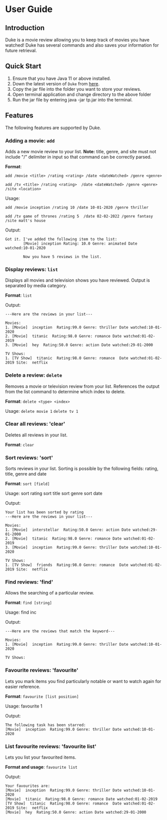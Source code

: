 # User Guide

## Introduction

Duke is a movie review allowing you to keep track of movies you have watched! Duke has several commands and also saves your information for future retrieval.

## Quick Start

1. Ensure that you have Java 11 or above installed.
2. Down the latest version of `Duke` from [here](https://github.com/AY2223S1-CS2113-T18-1/tp/releases/tag/v1.0).
3. Copy the jar file into the folder you want to store your reviews.
4. Open terminal application and change directory to the above folder
5. Run the jar file by entering java -jar tp.jar into the terminal.

## Features 

The following features are supported by Duke.

### Adding a movie: `add`
Adds a new movie review to your list.
**Note:** title, genre, and site must not include "/" delimiter in input so that command can be correctly parsed.

**Format**: 

`add /movie <title> /rating <rating> /date <dateWatched> /genre <genre>`

`add /tv <title> /rating <rating>  /date <dateWatched> /genre <genre> /site <location>`

Usage: 

`add /movie inception /rating 10 /date 10-01-2020 /genre thriller`

`add /tv game of thrones /rating 5  /date 02-02-2022 /genre fantasy /site matt's house`

Output:
```
Got it. I've added the following item to the list:
        [Movie] inception Rating: 10.0 Genre: animated Date watched:10-01-2020

        Now you have 5 reviews in the list.
```

### Display reviews: `list`
Displays all movies and television shows you have reviewed. Output is separated by media category. 

**Format**: `list`

Output:
```
---Here are the reviews in your list---

Movies:
1. [Movie]  inception  Rating:99.0 Genre: thriller Date watched:10-01-2020
2. [Movie]  titanic  Rating:98.0 Genre: romance Date watched:01-02-2019
3. [Movie]  hey  Rating:50.0 Genre: action Date watched:29-01-2000

TV Shows:
1. [TV Show]  titanic  Rating:98.0 Genre: romance  Date watched:01-02-2019 Site:  netflix

```

### Delete a review: `delete`
Removes a movie or television review from your list. References the output from the list command to determine which index to delete.

**Format**: `delete <type> <index>`

Usage:
`delete movie 1`
`delete tv 1`

### Clear all reviews: 'clear'
Deletes all reviews in your list.

**Format**: `clear`

### Sort reviews: 'sort'
Sorts reviews in your list. Sorting is possible by the following fields:
rating, title, genre and date


**Format**: `sort [field]`

Usage:
sort rating
sort title
sort genre
sort date

Output:
```
Your list has been sorted by rating
---Here are the reviews in your list---

Movies:
1. [Movie]  interstellar  Rating:50.0 Genre: action Date watched:29-01-2000
2. [Movie]  titanic  Rating:98.0 Genre: romance Date watched:01-02-2019
3. [Movie]  inception  Rating:99.0 Genre: thriller Date watched:10-01-2020

TV Shows:
1. [TV Show]  friends  Rating:98.0 Genre: romance  Date watched:01-02-2019 Site:  netflix
```

### Find reviews: 'find'
Allows the searching of a particular review.

**Format**: `find [string]`

Usage: find inc

Output:
```
---Here are the reviews that match the keyword---

Movies:
1. [Movie]  inception  Rating:99.0 Genre: thriller Date watched:10-01-2020

TV Shows:
```

### Favourite reviews: 'favourite'
Lets you mark items you find particularly notable or want to watch again for easier reference.

**Format**: `favourite [list position]`

Usage: favourite 1

Output:
```
The following task has been starred:
[Movie]  inception  Rating:99.0 Genre: thriller Date watched:10-01-2020
```

### List favourite reviews: 'favourite list'
Lets you list your favourited items.

**Format and usage**: `favourite list`

Output:
```
Your favourites are:
[Movie]  inception  Rating:99.0 Genre: thriller Date watched:10-01-2020
[Movie]  titanic  Rating:98.0 Genre: romance Date watched:01-02-2019
[TV Show]  titanic  Rating:98.0 Genre: romance  Date watched:01-02-2019 Site:  netflix
[Movie]  hey  Rating:50.0 Genre: action Date watched:29-01-2000
```

[//]: # (## Command Summary)

[//]: # ()
[//]: # ({Give a 'cheat sheet' of commands here})
